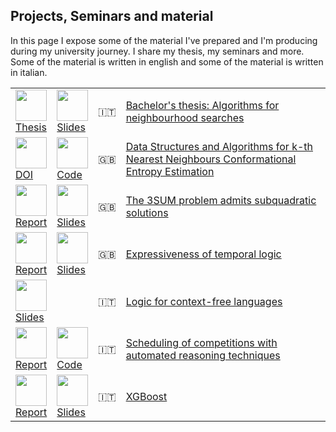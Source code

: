 
<h2>Projects, Seminars and material</h2>
In this page I expose some of the material I've prepared and I'm producing during my university journey.
I share my thesis, my seminars and more. Some of the material is written in english and some of the material is written in italian.


<table>


<tr> 
	 <td><a href="https://github.com/robyBorelli/Seminars/blob/main/reports/thesis.pdf"><img src="https://raw.githubusercontent.com/robyBorelli/Seminars/main/images/pdf.png" width="50"><br> Thesis</a></td>
     <td><a href="https://github.com/robyBorelli/Seminars/blob/main/presentations/thesis.pdf"><img src="https://raw.githubusercontent.com/robyBorelli/Seminars/main/images/slides.png" width="50"><br> Slides</a></td>
	 <td>🇮🇹</td>
	 <td><a href="https://github.com/robyBorelli/Seminars/blob/main/reports/thesis.pdf">Bachelor's thesis: Algorithms for neighbourhood searches</a></td>
</tr>

<tr> 
     <td><a href="https://doi.org/10.3390/biophysica2040031"><img src="https://raw.githubusercontent.com/robyBorelli/Seminars/main/images/web.png" width="50"><br> DOI</a></td>
	 <td><a href="https://github.com/robyBorelli/nearest-neighbours-package"><img src="https://raw.githubusercontent.com/robyBorelli/Seminars/main/images/code.png" width="50"><br> Code</a></td>
	 <td>🇬🇧</td>
	 <td><a href="https://doi.org/10.3390/biophysica2040031">Data Structures and Algorithms for k-th Nearest Neighbours Conformational Entropy Estimation</a></td>
</tr>



<tr> 
	 <td><a href="https://github.com/robyBorelli/Seminars/blob/main/reports/3sum.pdf"><img src="https://raw.githubusercontent.com/robyBorelli/Seminars/main/images/pdf.png" width="50"><br> Report</a></td>
     <td><a href="https://github.com/robyBorelli/Seminars/blob/main/presentations/3sum.pdf"><img src="https://raw.githubusercontent.com/robyBorelli/Seminars/main/images/slides.png" width="50"><br> Slides</a></td>
	 <td>🇬🇧</td>
	 <td><a href="https://github.com/robyBorelli/Seminars/blob/main/reports/3sum.pdf">The 3SUM problem admits subquadratic solutions</a></td>
</tr>

<tr> 
	 <td><a href="https://github.com/robyBorelli/Seminars/blob/main/reports/expressiveness_of_temporal_logic.pdf"><img src="https://raw.githubusercontent.com/robyBorelli/Seminars/main/images/pdf.png" width="50"><br> Report</a></td>
     <td><a href="https://github.com/robyBorelli/Seminars/blob/main/presentations/expressiveness_of_temporal_logic.pdf"><img src="https://raw.githubusercontent.com/robyBorelli/Seminars/main/images/slides.png" width="50"><br> Slides</a></td>
	 <td>🇬🇧</td>
	 <td><a href="https://github.com/robyBorelli/Seminars/blob/main/reports/expressiveness_of_temporal_logic.pdf">Expressiveness of temporal logic</a></td>
</tr>

<tr> 
     <td><a href="https://github.com/robyBorelli/Seminars/blob/main/presentations/logic_for_cf_languages.pdf"><img src="https://raw.githubusercontent.com/robyBorelli/Seminars/main/images/slides.png" width="50"><br> Slides</a></td>
	 <td></td>
	 <td>🇮🇹</td>
	 <td><a href="https://github.com/robyBorelli/Seminars/blob/main/presentations/logic_for_cf_languages.pdf">Logic for context-free languages</a></td>
</tr>

<tr> 
     <td><a href="https://github.com/robyBorelli/Seminars/blob/main/reports/scheduling_competitions_ar.pdf"><img src="https://raw.githubusercontent.com/robyBorelli/Seminars/main/images/pdf.png" width="50"><br> Report</a></td>
	 <td><a href="https://github.com/robyBorelli/Seminars/blob/main/code/scheduling_competitions_ar"><img src="https://raw.githubusercontent.com/robyBorelli/Seminars/main/images/code.png" width="50"><br> Code</a></td>
	 <td>🇮🇹</td>
	 <td><a href="https://github.com/robyBorelli/Seminars/blob/main/reports/scheduling_competitions_ar.pdf">Scheduling of competitions with automated reasoning techniques</a></td>
</tr>

<tr> 
	 <td><a href="https://github.com/robyBorelli/Seminars/blob/main/reports/xgboost.pdf"><img src="https://raw.githubusercontent.com/robyBorelli/Seminars/main/images/pdf.png" width="50"><br> Report</a></td>
     <td><a href="https://github.com/robyBorelli/Seminars/blob/main/presentations/xgboost.pdf"><img src="https://raw.githubusercontent.com/robyBorelli/Seminars/main/images/slides.png" width="50"><br> Slides</a></td>
	 <td>🇮🇹</td>
	 <td><a href="https://github.com/robyBorelli/Seminars/blob/main/reports/xgboost.pdf">XGBoost</a></td>
</tr>


</table> 

